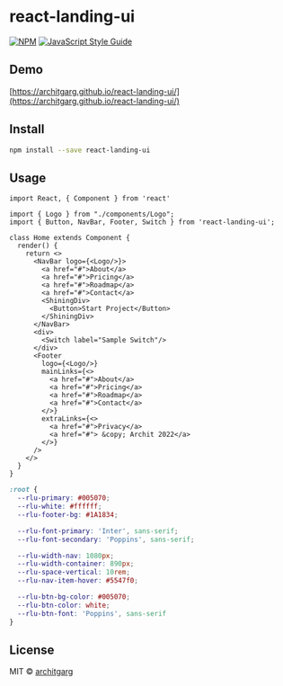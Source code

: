 # react-landing-ui

[![NPM](https://img.shields.io/npm/v/react-landing-ui.svg)](https://www.npmjs.com/package/react-landing-ui) [![JavaScript Style Guide](https://img.shields.io/badge/code_style-standard-brightgreen.svg)](https://standardjs.com)

## Demo
[https://architgarg.github.io/react-landing-ui/](https://architgarg.github.io/react-landing-ui/)

## Install

```bash
npm install --save react-landing-ui
```

## Usage

```tsx
import React, { Component } from 'react'

import { Logo } from "./components/Logo";
import { Button, NavBar, Footer, Switch } from 'react-landing-ui';

class Home extends Component {
  render() {
    return <>
      <NavBar logo={<Logo/>}>
        <a href="#">About</a>
        <a href="#">Pricing</a>
        <a href="#">Roadmap</a>
        <a href="#">Contact</a>
        <ShiningDiv>
          <Button>Start Project</Button>
        </ShiningDiv>
      </NavBar>
      <div>
        <Switch label="Sample Switch"/>
      </div>
      <Footer
        logo={<Logo/>}
        mainLinks={<>
          <a href="#">About</a>
          <a href="#">Pricing</a>
          <a href="#">Roadmap</a>
          <a href="#">Contact</a>
        </>}
        extraLinks={<>
          <a href="#">Privacy</a>
          <a href="#"> &copy; Archit 2022</a>
        </>}
      />
    </>
  }
}
```

```css
:root {
  --rlu-primary: #005070;
  --rlu-white: #ffffff;
  --rlu-footer-bg: #1A1834;

  --rlu-font-primary: 'Inter', sans-serif;
  --rlu-font-secondary: 'Poppins', sans-serif;

  --rlu-width-nav: 1080px;
  --rlu-width-container: 890px;
  --rlu-space-vertical: 10rem;
  --rlu-nav-item-hover: #5547f0;

  --rlu-btn-bg-color: #005070;
  --rlu-btn-color: white;
  --rlu-btn-font: 'Poppins', sans-serif
}
```
## License

MIT © [architgarg](https://github.com/architgarg)
